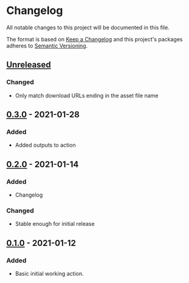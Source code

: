 # Changelog

All notable changes to this project will be documented in this file.

The format is based on [Keep a Changelog](http://keepachangelog.com/en/1.0.0/)
and this project's packages adheres to [Semantic Versioning](http://semver.org/spec/v2.0.0.html).

## [Unreleased]

### Changed

- Only match download URLs ending in the asset file name

## [0.3.0] - 2021-01-28

### Added

- Added outputs to action

## [0.2.0] - 2021-01-14

### Added

- Changelog

### Changed

- Stable enough for initial release

## [0.1.0] - 2021-01-12

### Added

- Basic initial working action.

[Unreleased]: https://github.com/glitchcrab/action-build-aur-package/compare/v0.3.0...HEAD
[0.3.0]: https://github.com/glitchcrab/action-build-aur-package/compare/v0.2.0...v0.3.0
[0.2.0]: https://github.com/glitchcrab/action-build-aur-package/compare/v0.1.0...v0.2.0
[0.1.0]: https://github.com/glitchcrab/action-build-aur-package/compare/v0.1.0
